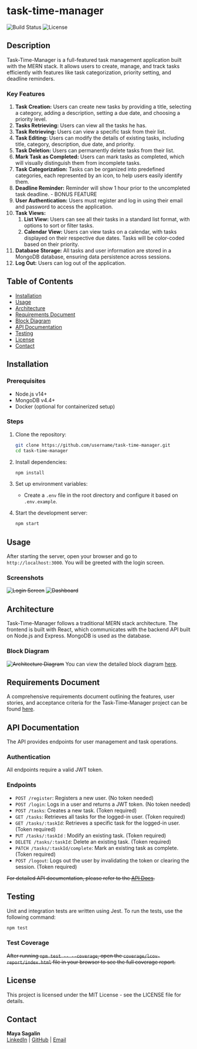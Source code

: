 # task-time-manager
![Build Status](https://img.shields.io/badge/build-passing-brightgreen)
![License](https://img.shields.io/badge/license-MIT-blue)

## Description
Task-Time-Manager is a full-featured task management application built with the MERN stack. It allows users to create, manage, and track tasks efficiently with features like task categorization, priority setting, and deadline reminders.

### Key Features
<ol>
  <li><strong>Task Creation:</strong> Users can create new tasks by providing a title, selecting a category, adding a description, setting a due date, and choosing a priority level.</li>
  <li><strong>Tasks Retrieving:</strong> Users can view all the tasks he has.</li>
  <li><strong>Task Retrieving:</strong> Users can view a specific task from their list.</li>
  <li><strong>Task Editing:</strong> Users can modify the details of existing tasks, including title, category, description, due date, and priority.</li>
  <li><strong>Task Deletion:</strong> Users can permanently delete tasks from their list.</li>
<li><strong>Mark Task as Completed:</strong> Users can mark tasks as completed, which will visually distinguish them from incomplete tasks.</li>
  <li><strong>Task Categorization:</strong> Tasks can be organized into predefined categories, each represented by an icon, to help users easily identify them.</li>
<li><strong>Deadline Reminder:</strong> Reminder will show 1 hour prior to the uncompleted task deadline. - BONUS FEATURE </li>
  <li><strong>User Authentication:</strong> Users must register and log in using their email and password to access the application.</li>
  <li><strong>Task Views:</strong> 
    <ol>
      <li><strong>List View:</strong> Users can see all their tasks in a standard list format, with options to sort or filter tasks.</li>
      <li><strong>Calendar View:</strong> Users can view tasks on a calendar, with tasks displayed on their respective due dates. Tasks will be color-coded based on their priority.</li>
    </ol>
  </li>
  <li><strong>Database Storage:</strong> All tasks and user information are stored in a MongoDB database, ensuring data persistence across sessions.</li>
 <li><strong> Log Out:</strong> Users can log out of the application.</li>
</ol>

## Table of Contents
- [Installation](#installation)
- [Usage](#usage)
- [Architecture](#architecture)
- [Requirements Document](#requirements-document)
- [Block Diagram](#block-diagram)
- [API Documentation](#api-documentation)
- [Testing](#testing)
- [License](#license)
- [Contact](#contact)

## Installation

### Prerequisites
- Node.js v14+
- MongoDB v4.4+
- Docker (optional for containerized setup)

### Steps
1. Clone the repository:
    ```bash
    git clone https://github.com/username/task-time-manager.git
    cd task-time-manager
    ```

2. Install dependencies:
    ```bash
    npm install
    ```

3. Set up environment variables:
    - Create a `.env` file in the root directory and configure it based on `.env.example`.

4. Start the development server:
    ```bash
    npm start
    ```

## Usage
After starting the server, open your browser and go to `http://localhost:3000`. You will be greeted with the login screen.

### Screenshots
~~![Login Screen](path/to/login-screenshot.png)~~
~~![Dashboard](path/to/dashboard-screenshot.png)~~

## Architecture
Task-Time-Manager follows a traditional MERN stack architecture. The frontend is built with React, which communicates with the backend API built on Node.js and Express. MongoDB is used as the database.

### Block Diagram
~~![Architecture Diagram](path/to/architecture-diagram.png)~~
You can view the detailed block diagram [here](https://github.com/MaykaS/task-time-manager/wiki/Block-Diagram).

## Requirements Document
A comprehensive requirements document outlining the features, user stories, and acceptance criteria for the Task-Time-Manager project can be found [here](https://github.com/MaykaS/task-time-manager/wiki/Requirement-Document).

## API Documentation
The API provides endpoints for user management and task operations.

### Authentication
All endpoints require a valid JWT token.

### Endpoints
- `POST /register`: Registers a new user. (No token needed)
- `POST /login`: Logs in a user and returns a JWT token. (No token needed)
- `POST /tasks`: Creates a new task. (Token required)
- `GET /tasks`: Retrieves all tasks for the logged-in user. (Token required)
- `GET /tasks/:taskId`: Retrieves a specific task for the logged-in user. (Token required)
- `PUT /tasks/:taskId` : Modify an existing task. (Token required)
- `DELETE /tasks/:taskId`: Delete an existing task. (Token required)
- `PATCH /tasks/:taskId/complete`: Mark an existing task as complete. (Token required)
- `POST /logout`: Logs out the user by invalidating the token or clearing the session. (Token required)

~~For detailed API documentation, please refer to the [API Docs](link-to-swagger-or-postman-collection).~~

## Testing
Unit and integration tests are written using Jest. To run the tests, use the following command:

```bash
npm test
```

### Test Coverage
~~After running `npm test -- --coverage`, open the `coverage/lcov-report/index.html` file in your browser to see the full coverage report.~~

## License
This project is licensed under the MIT License - see the LICENSE file for details.

## Contact
**Maya Sagalin**  
[LinkedIn](https://www.linkedin.com/in/maya-sagalin-/) | [GitHub](https://github.com/MaykaS) | [Email](mailto:mayasag10@gmail.com)
